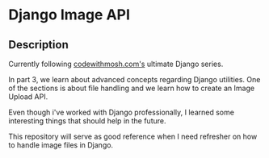# Django Image API

## Description

Currently following
[codewithmosh.com's](https://codewithmosh.com/p/the-ultimate-django-series)
ultimate Django series.

In part 3, we learn about advanced concepts regarding Django utilities. One of
the sections is about file handling and we learn how to create an Image Upload
API.

Even though i've worked with Django professionally, I learned some interesting
things that should help in the future.

This repository will serve as good reference when I need refresher on how to
handle image files in Django.
